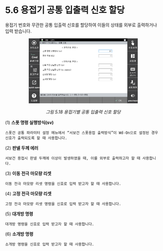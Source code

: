 ﻿# 5.6 용접기 공통 입출력 신호 할당

용접기 번호와 무관한 공통 입출력 신호를 할당하여 이들의 상태를 외부로 출력하거나 입력 받습니다.

<p align=center>
<img src="../_assets/image (72).png" width="70%"></img>
<em><p align="center">그림 5.18 용접기별 공통 입출력 신호 할당</p></em>
</p>

(1)  **스폿 명령 실행방식(sv)**

    스폿건 공통 파라미터 설정 메뉴에서 “서보건 스폿용접 출력방식”이 Wd-On으로 설정된 경우 신호가 출력되도록 할 때 사용합니다.
(2)  **판넬 두께 에러**

    서보건 용접시 판넬 두께에 이상이 발생하였을 때, 이를 외부로 출력하고자 할 때 사용합니다.
(3)  **이동 전극 마모량 리셋**

    이동 전극 마모량 리셋 명령을 신호로 입력 받고자 할 때 사용합니다.
(4)  **고정 전극 마모량 리셋**

    고정 전극 마모량 리셋 명령을 신호로 입력 받고자 할 때 사용합니다.
(5)  **대개방 명령**

    대개방 명령을 신호로 입력 받고자 할 때 사용합니다.
(6)  **소개방 명령**

    소개방 명령을 신호로 입력 받고자 할 때 사용합니다.

